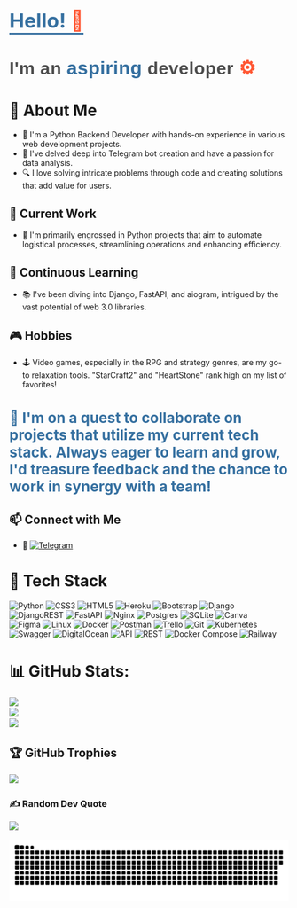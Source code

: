 <h1 style="font-size: 36px; color: #3670A0; font-weight: bold; border-bottom: 3px solid #3670A0; display: inline-block; margin-bottom: 20px;">
    Hello! <span style="color: #FF5733;">👋</span>
</h1>



<p style="font-size: 32px; color: #4D4D4D; margin-top: 20px; font-family: 'Arial', sans-serif; letter-spacing: 0.5px; font-weight: bold;">
    I'm an <span style="color: #3670A0; font-size: 34px;">aspiring</span> developer <span style="color: #FF5733; font-size: 34px;">⚙️</span>
</p>




# 🧐 About Me 
- 🐍 I'm a Python Backend Developer with hands-on experience in various web development projects.
- 🤖 I've delved deep into Telegram bot creation and have a passion for data analysis.
- 🔍 I love solving intricate problems through code and creating solutions that add value for users.

## 💼 Current Work
- 🔧 I'm primarily engrossed in Python projects that aim to automate logistical processes, streamlining operations and enhancing efficiency.

## 🚀 Continuous Learning 
- 📚 I've been diving into Django, FastAPI, and aiogram, intrigued by the vast potential of web 3.0 libraries.

## 🎮 Hobbies 
- 🕹️ Video games, especially in the RPG and strategy genres, are my go-to relaxation tools. "StarCraft2" and "HeartStone" rank high on my list of favorites!

<h1 style="font-size: 26px; color: #3670A0;">🌟 I'm on a quest to collaborate on projects that utilize my current tech stack. Always eager to learn and grow, I'd treasure feedback and the chance to work in synergy with a team!</h1>

## 📫 Connect with Me
- 🚀 [![Telegram](https://img.shields.io/badge/Telegram-%40DK_Oscar-2CA5E0?style=for-the-badge&logo=telegram&logoColor=white)](https://t.me/DK_Oscar)


# 🧰 Tech Stack
![Python](https://img.shields.io/badge/python-3670A0?style=for-the-badge&logo=python&logoColor=ffdd54) 
![CSS3](https://img.shields.io/badge/css3-%231572B6.svg?style=for-the-badge&logo=css3&logoColor=white) 
![HTML5](https://img.shields.io/badge/html5-%23E34F26.svg?style=for-the-badge&logo=html5&logoColor=white) 
![Heroku](https://img.shields.io/badge/heroku-%23430098.svg?style=for-the-badge&logo=heroku&logoColor=white) 
![Bootstrap](https://img.shields.io/badge/bootstrap-%23563D7C.svg?style=for-the-badge&logo=bootstrap&logoColor=white) 
![Django](https://img.shields.io/badge/django-%23092E20.svg?style=for-the-badge&logo=django&logoColor=white) 
![DjangoREST](https://img.shields.io/badge/DJANGO-REST-ff1709?style=for-the-badge&logo=django&logoColor=white&color=ff1709&labelColor=gray) 
![FastAPI](https://img.shields.io/badge/FastAPI-005571?style=for-the-badge&logo=fastapi) 
![Nginx](https://img.shields.io/badge/nginx-%23009639.svg?style=for-the-badge&logo=nginx&logoColor=white) 
![Postgres](https://img.shields.io/badge/postgres-%23316192.svg?style=for-the-badge&logo=postgresql&logoColor=white) 
![SQLite](https://img.shields.io/badge/sqlite-%2307405e.svg?style=for-the-badge&logo=sqlite&logoColor=white) 
![Canva](https://img.shields.io/badge/Canva-%2300C4CC.svg?style=for-the-badge&logo=Canva&logoColor=white) 	
![Figma](https://img.shields.io/badge/figma-%23F24E1E.svg?style=for-the-badge&logo=figma&logoColor=white) 
![Linux](https://img.shields.io/badge/Linux-FCC624?style=for-the-badge&logo=linux&logoColor=black) 
![Docker](https://img.shields.io/badge/docker-%230db7ed.svg?style=for-the-badge&logo=docker&logoColor=white) 
![Postman](https://img.shields.io/badge/Postman-FF6C37?style=for-the-badge&logo=postman&logoColor=white) 
![Trello](https://img.shields.io/badge/Trello-%23026AA7.svg?style=for-the-badge&logo=Trello&logoColor=white)
![Git](https://img.shields.io/badge/Git-F05032?style=for-the-badge&logo=git)
![Kubernetes](https://img.shields.io/badge/Kubernetes-326CE5?style=for-the-badge&logo=kubernetes)
![Swagger](https://img.shields.io/badge/Swagger-85EA2D?style=for-the-badge&logo=swagger)
![DigitalOcean](https://img.shields.io/badge/DigitalOcean-0080FF?style=for-the-badge&logo=digitalocean)
![API](https://img.shields.io/badge/API-0291D6?style=for-the-badge)
![REST](https://img.shields.io/badge/REST-FF6C37?style=for-the-badge)
![Docker Compose](https://img.shields.io/badge/Docker_Compose-2496ED?style=for-the-badge&logo=docker)
![Railway](https://img.shields.io/badge/Railway-3C3C3D?style=for-the-badge)



# 📊 GitHub Stats:
![](https://github-readme-stats.vercel.app/api?username=Oscardkyou&theme=tokyonight&hide_border=true&include_all_commits=false&count_private=false)<br/>
![](https://github-readme-streak-stats.herokuapp.com/?user=Oscardkyou&theme=tokyonight&hide_border=true)<br/>
![](https://github-readme-stats.vercel.app/api/top-langs/?username=Oscardkyou&theme=tokyonight&hide_border=true&include_all_commits=false&count_private=false&layout=compact)

## 🏆 GitHub Trophies
![](https://github-profile-trophy.vercel.app/?username=Oscardkyou&theme=radical&no-frame=true&no-bg=true&margin-w=4)

### ✍️ Random Dev Quote


![](https://quotes-github-readme.vercel.app/api?type=horizontal&theme=radical)

<!-- Proudly created with GPRM ( https://gprm.itsvg.in ) -->
<img alt="github-snake" src="github-user-contribution.svg" />



